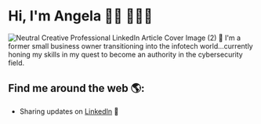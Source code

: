 # Hi, I'm Angela 👋🏾 👩🏾‍💻

![Neutral Creative Professional LinkedIn Article Cover Image (2)](https://github.com/aye-gee/aye-gee/assets/163897234/e0d15ed4-f393-416f-a9b0-c0823314159c)
🌱 I'm a former small business owner transitioning into the infotech world...currently honing my skills in my quest to become an authority in the cybersecurity field.


## Find me around the web 🌎: 
- Sharing updates on <a href="https://www.linkedin.com/in/monicampowell/">LinkedIn</a> 💼


<!---
aye-gee/aye-gee is a ✨ special ✨ repository because its `README.md` (this file) appears on your GitHub profile.
You can click the Preview link to take a look at your changes.
--->
